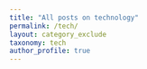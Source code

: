 ```yaml
---
title: "All posts on technology"
permalink: /tech/
layout: category_exclude
taxonomy: tech
author_profile: true
---
```

